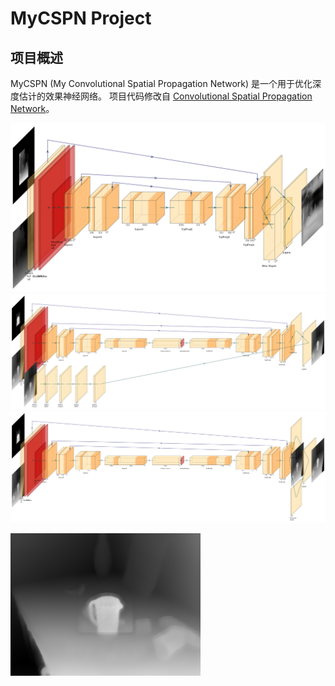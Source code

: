 # MyCSPN Project

## 项目概述

MyCSPN (My Convolutional Spatial Propagation Network) 是一个用于优化深度估计的效果神经网络。
项目代码修改自 [Convolutional Spatial Propagation Network](https://github.com/XinJCheng/CSPN)。

![Layer 3 Visualization](assets/layer3-1.png)
![FullRefine Visualization](assets/fullrefine-1.png)
![Dynamic Mask Visualization](assets/dynamicmask-1.png)

![Depth Result](assets/00002_pred.png)